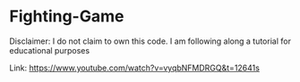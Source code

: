 # Fighting-Game

Disclaimer: I do not claim to own this code. I am following along a tutorial for educational purposes

Link: https://www.youtube.com/watch?v=vyqbNFMDRGQ&t=12641s
